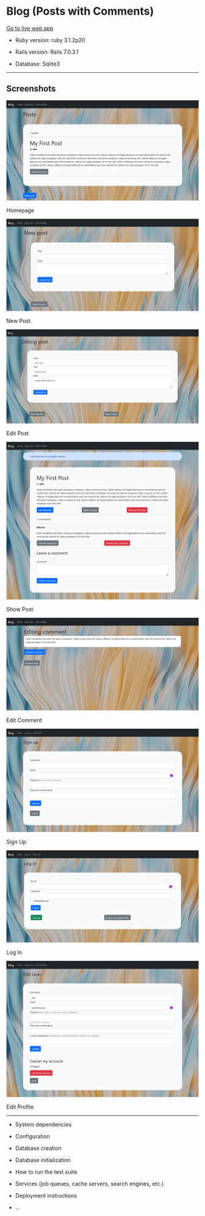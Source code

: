 # Blog (Posts with Comments)

[Go to live wep app](https://shielded-falls-02079.herokuapp.com/)

* Ruby version: ruby 3.1.2p20

* Rails version: Rails 7.0.3.1

* Database: Sqlite3

---

## Screenshots

![Home](screenshots/posts-index.png)

Homepage

![New Post](screenshots/new-post.png)

New Post

![Edit Post](screenshots/post-edit.png)

Edit Post

![Show Post](screenshots/post-show.png)

Show Post

![Edit Comment](screenshots/edit-comment.png)

Edit Comment

![Sign Up](screenshots/signup.png)

Sign Up

![Log In](screenshots/login.png)

Log In

![Edit Profile](screenshots/edit-user.png)

Edit Profile


---

* System dependencies

* Configuration

* Database creation

* Database initialization

* How to run the test suite

* Services (job queues, cache servers, search engines, etc.)

* Deployment instructions

* ...
